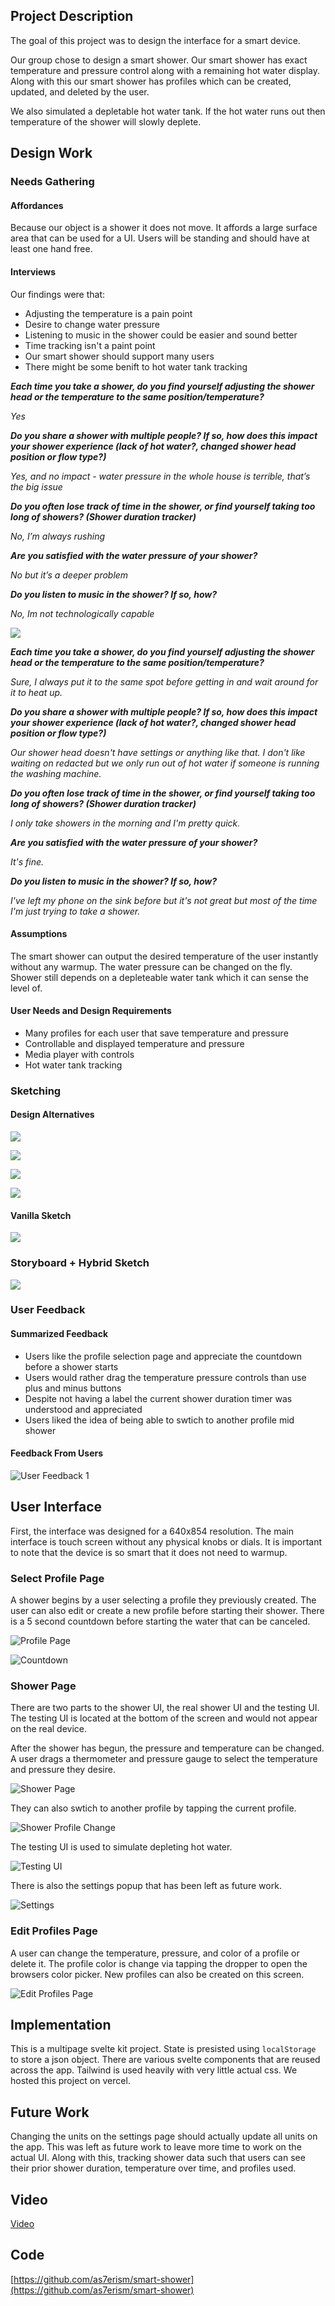 ## Project Description
The goal of this project was to design the interface for a smart device.

Our group chose to design a smart shower.
Our smart shower has exact temperature and pressure control along with a remaining hot water display. Along with this our smart shower has profiles which can be created, updated, and deleted by the user.

We also simulated a depletable hot water tank.
If the hot water runs out then temperature of the shower will slowly deplete.

## Design Work

### Needs Gathering

#### Affordances
Because our object is a shower it does not move.
It affords a large surface area that can be used for a UI.
Users will be standing and should have at least one hand free.

#### Interviews

Our findings were that:
 - Adjusting the temperature is a pain point
 - Desire to change water pressure
 - Listening to music in the shower could be easier and sound better
 - Time tracking isn't a paint point
 - Our smart shower should support many users
 - There might be some benift to hot water tank tracking

***Each time you take a shower, do you find yourself adjusting the shower head or the temperature to the same position/temperature?***

*Yes*

***Do you share a shower with multiple people? If so, how does this impact your shower experience (lack of hot water?, changed shower head position or flow type?)***

*Yes, and no impact - water pressure in the whole house is terrible, that’s the big issue*

***Do you often lose track of time in the shower, or find yourself taking too long of showers? (Shower duration tracker)***

*No, I’m always rushing*

***Are you satisfied with the water pressure of your shower?***

*No but it’s a deeper problem*

***Do you listen to music in the shower? If so, how?***

*No, Im not technologically capable*

![](./images/interview.jpg)

***Each time you take a shower, do you find yourself adjusting the shower head or the temperature to the same position/temperature?***

*Sure, I always put it to the same spot before getting in and wait around for it to heat up.*

***Do you share a shower with multiple people? If so, how does this impact your shower experience (lack of hot water?, changed shower head position or flow type?)***

*Our shower head doesn't have settings or anything like that. I don't like waiting on *redacted* but we only run out of hot water if someone is running the washing machine.*

***Do you often lose track of time in the shower, or find yourself taking too long of showers? (Shower duration tracker)***

*I only take showers in the morning and I'm pretty quick.*

***Are you satisfied with the water pressure of your shower?***

*It's fine.*

***Do you listen to music in the shower? If so, how?***

*I've left my phone on the sink before but it's not great but most of the time I'm just trying to take a shower.*

#### Assumptions

The smart shower can output the desired temperature of the user instantly without any warmup.
The water pressure can be changed on the fly.
Shower still depends on a depleteable water tank which it can sense the level of.

#### User Needs and Design Requirements

 - Many profiles for each user that save temperature and pressure
 - Controllable and displayed temperature and pressure
 - Media player with controls
 - Hot water tank tracking

### Sketching

#### Design Alternatives
![](./images/sketch_0.jpg)

![](./images/sketch_1.png)

![](./images/sketch_2.jpeg)

![](./images/sketch_3.png)

#### Vanilla Sketch
![](./images/final_sketch.png)

### Storyboard + Hybrid Sketch
![](./images/storyboard.png)

### User Feedback

#### Summarized Feedback
 - Users like the profile selection page and appreciate the countdown before a shower starts
 - Users would rather drag the temperature pressure controls than use plus and minus buttons
 - Despite not having a label the current shower duration timer was understood and appreciated
 - Users liked the idea of being able to swtich to another profile mid shower

#### Feedback From Users
![User Feedback 1](./images/sketch_user_feedback_1.jpg)

## User Interface
First, the interface was designed for a 640x854 resolution.
The main interface is touch screen without any physical knobs or dials.
It is important to note that the device is so smart that it does not need to warmup.

### Select Profile Page
A shower begins by a user selecting a profile they previously created.
The user can also edit or create a new profile before starting their shower.
There is a 5 second countdown before starting the water that can be canceled.

![Profile Page](./images/select_profile_page.png)

![Countdown](./images/countdown.png)

### Shower Page
There are two parts to the shower UI, the real shower UI and the testing UI.
The testing UI is located at the bottom of the screen and would not appear on the real device.

After the shower has begun, the pressure and temperature can be changed.
A user drags a thermometer and pressure gauge to select the temperature and pressure they desire.

![Shower Page](./images/shower_page.png)

They can also swtich to another profile by tapping the current profile.

![Shower Profile Change](./images/shower_change_profile.png)

The testing UI is used to simulate depleting hot water.

![Testing UI](./images/testing_ui.png)

There is also the settings popup that has been left as future work.

![Settings](./images/settings.png)

### Edit Profiles Page
A user can change the temperature, pressure, and color of a profile or delete it.
The profile color is change via tapping the dropper to open the browsers color picker.
New profiles can also be created on this screen.

![Edit Profiles Page](./images/edit_profiles_page.png)

## Implementation
This is a multipage svelte kit project.
State is presisted using `localStorage` to store a json object.
There are various svelte components that are reused across the app.
Tailwind is used heavily with very little actual css.
We hosted this project on vercel.

## Future Work
Changing the units on the settings page should actually update all units on the app.
This was left as future work to leave more time to work on the actual UI.
Along with this, tracking shower data such that users can see their prior shower duration, temperature over time, and profiles used.

## Video
[Video](https://www.youtube.com/watch?v=6TSah24AGwA)

## Code
[https://github.com/as7erism/smart-shower](https://github.com/as7erism/smart-shower)

